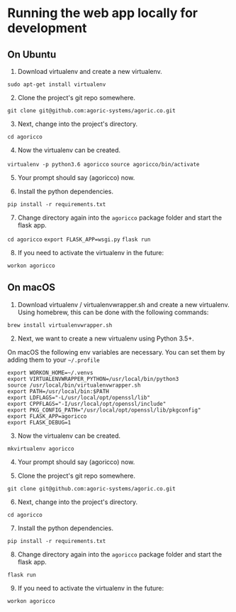 # Running the web app locally for development

## On Ubuntu

1) Download virtualenv and create a new virtualenv.

`sudo apt-get install virtualenv`

2) Clone the project's git repo somewhere.

`git clone git@github.com:agoric-systems/agoric.co.git`

3) Next, change into the project's directory.

`cd agoricco`

4) Now the virtualenv can be created.

`virtualenv -p python3.6 agoricco`
`source agoricco/bin/activate`

5) Your prompt should say (agoricco) now.


6) Install the python dependencies.

`pip install -r requirements.txt`

7) Change directory again into the `agoricco` package folder and start the flask app.

`cd agoricco`
`export FLASK_APP=wsgi.py`
`flask run`

8) If you need to activate the virtualenv in the future:

`workon agoricco`


## On macOS

1) Download virtualenv / virtualenvwrapper.sh and create a new virtualenv. Using homebrew, this can be done with the following commands:

`brew install virtualenvwrapper.sh`

2) Next, we want to create a new virtualenv using Python 3.5+.

On macOS the following env variables are necessary. You can set them by adding them to your `~/.profile`

```
export WORKON_HOME=~/.venvs
export VIRTUALENVWRAPPER_PYTHON=/usr/local/bin/python3
source /usr/local/bin/virtualenvwrapper.sh
export PATH=/usr/local/bin:$PATH
export LDFLAGS="-L/usr/local/opt/openssl/lib"
export CPPFLAGS="-I/usr/local/opt/openssl/include"
export PKG_CONFIG_PATH="/usr/local/opt/openssl/lib/pkgconfig"
export FLASK_APP=agoricco
export FLASK_DEBUG=1
```

3) Now the virtualenv can be created.

`mkvirtualenv agoricco`

4) Your prompt should say (agoricco) now.

5) Clone the project's git repo somewhere.

`git clone git@github.com:agoric-systems/agoric.co.git`

6) Next, change into the project's directory.

`cd agoricco`

7) Install the python dependencies.

`pip install -r requirements.txt`

8) Change directory again into the `agoricco` package folder and start the flask app.

`flask run`

9) If you need to activate the virtualenv in the future:

`workon agoricco`
